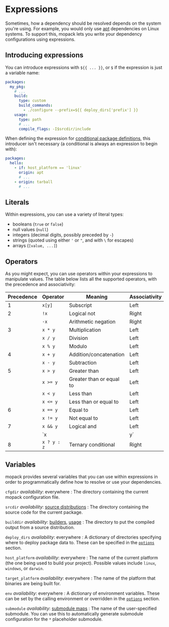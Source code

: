 # Expressions

Sometimes, how a dependency should be resolved depends on the system you're
using. For example, you would only use [apt](packages.md#apt) dependencies on
Linux systems. To support this, mopack lets you write your dependency
configurations using expressions.

## Introducing expressions

You can introduce expressions with `${{ ... }}`, or `$` if the expression is
just a variable name:

```yaml
packages:
  my_pkg:
    # ...
    build:
      type: custom
      build_commands:
        - ./configure --prefix=${{ deploy_dirs['prefix'] }}
    usage:
      type: path
      # ...
      compile_flags: -I$srcdir/include
```

When defining the expression for [conditional package
definitions](file-structure.md#conditional-package-definitions), this introducer
isn't necessary (a conditional is always an expression to begin with):

```yaml
packages:
  hello:
    - if: host_platform == 'linux'
      origin: apt
      # ...
    - origin: tarball
      # ...
```

## Literals

Within expressions, you can use a variety of literal types:

* booleans (`true` or `false`)
* null values (`null`)
* integers (decimal digits, possibly preceded by `-`)
* strings (quoted using either `'` or `"`, and with `\` for escapes)
* arrays (`[value, ...]`)

## Operators

As you might expect, you can use operators within your expressions to manipulate
values. The table below lists all the supported operators, with the precedence
and associativity:

| Precedence | Operator    | Meaning                  | Associativity |
|------------|-------------|--------------------------|---------------|
| 1          | `x[y]`      | Subscript                | Left          |
| 2          | `!x`        | Logical not              | Right         |
|            | `-x`        | Arithmetic negation      | Right         |
| 3          | `x * y`     | Multiplication           | Left          |
|            | `x / y`     | Division                 | Left          |
|            | `x % y`     | Modulo                   | Left          |
| 4          | `x + y`     | Addition/concatenation   | Left          |
|            | `x - y`     | Subtraction              | Left          |
| 5          | `x > y`     | Greater than             | Left          |
|            | `x >= y`    | Greater than or equal to | Left          |
|            | `x < y`     | Less than                | Left          |
|            | `x <= y`    | Less than or equal to    | Left          |
| 6          | `x == y`    | Equal to                 | Left          |
|            | `x != y`    | Not equal to             | Left          |
| 7          | `x && y`    | Logical and              | Left          |
|            | `x || y`    | Logical or               | Left          |
| 8          | `x ? y : z` | Ternary conditional      | Right         |

## Variables

mopack provides several variables that you can use within expressions in order
to programmatically define how to resolve or use your dependencies.

`cfgdir` <span class="subtitle">*availability*: everywhere</span>
: The directory containing the current mopack configuration file.

`srcdir` <span class="subtitle">*availability*: [source distributions](packages.md#source-distributions)</span>
: The directory containing the source code for the current package.

`builddir` <span class="subtitle">*availability*: [builders](builders.md), [usage](usage.md)</span>
: The directory to put the compiled output from a source distribution.

`deploy_dirs` <span class="subtitle">*availability*: everywhere</span>
: A dictionary of directories specifying where to deploy package data to. These
  can be specified in the [`options`](file-structure.md#options) section.

`host_platform` <span class="subtitle">*availability*: everywhere</span>
: The name of the current platform (the one being used to build your project).
  Possible values include `linux`, `windows`, or `darwin`.

`target_platform` <span class="subtitle">*availability*: everywhere</span>
: The name of the platform that binaries are being built for.

`env` <span class="subtitle">*availability*: everywhere</span>
: A dictionary of environment variables. These can be set by the calling
  environment or overridden in the [`options`](file-structure.md#options)
  section.

`submodule` <span class="subtitle">*availability*: [submodule maps](usage.md)</span>
: The name of the user-specified submodule. You can use this to automatically
  generate submodule configuration for the `*` placeholder submodule.

